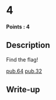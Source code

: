 # 4
**Points : 4**

## Description

Find the flag!

[pub.64](./pub.64)
[pub.32](./pub.32)

## Write-up
